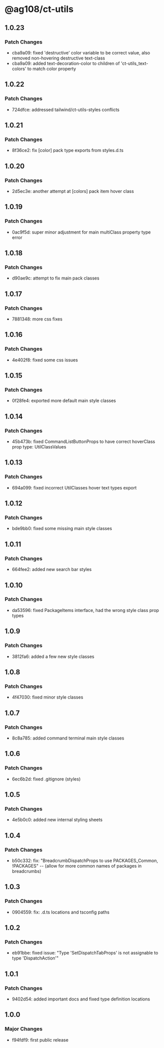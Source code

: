 # @ag108/ct-utils

## 1.0.23

### Patch Changes

- cba9a09: fixed 'destructive' color variable to be correct value, also removed non-hovering destructive text-class
- cba9a09: added text-decoration-color to children of 'ct-utils_text-colors' to match color property

## 1.0.22

### Patch Changes

- 724dfce: addressed tailwind/ct-utils-styles conflicts

## 1.0.21

### Patch Changes

- 8f36ce2: fix [color] pack type exports from styles.d.ts

## 1.0.20

### Patch Changes

- 2d5ec3e: another attempt at [colors] pack item hover class

## 1.0.19

### Patch Changes

- 0ac9f5d: super minor adjustment for main multiClass property type error

## 1.0.18

### Patch Changes

- d90ae9c: attempt to fix main pack classes

## 1.0.17

### Patch Changes

- 7881348: more css fixes

## 1.0.16

### Patch Changes

- 4e402f8: fixed some css issues

## 1.0.15

### Patch Changes

- 0f28fe4: exported more default main style classes

## 1.0.14

### Patch Changes

- 45b473b: fixed CommandListButtonProps to have correct hoverClass prop type: UtilClassValues

## 1.0.13

### Patch Changes

- 694a099: fixed incorrect UtilClasses hover text types export

## 1.0.12

### Patch Changes

- bde9bb0: fixed some missing main style classes

## 1.0.11

### Patch Changes

- 664fee2: added new search bar styles

## 1.0.10

### Patch Changes

- da53596: fixed PackageItems interface, had the wrong style class prop types

## 1.0.9

### Patch Changes

- 3812fa6: added a few new style classes

## 1.0.8

### Patch Changes

- 4f47030: fixed minor style classes

## 1.0.7

### Patch Changes

- 8c8a785: added command terminal main style classes

## 1.0.6

### Patch Changes

- 6ec6b2d: fixed .gitignore (styles)

## 1.0.5

### Patch Changes

- 4e5b0c0: added new internal styling sheets

## 1.0.4

### Patch Changes

- b50c332: fix: "BreadcrumbDispatchProps to use PACKAGES_Common, !PACKAGES" -- (allow for more common names of packages in breadcrumbs)

## 1.0.3

### Patch Changes

- 0904559: fix: .d.ts locations and tsconfig paths

## 1.0.2

### Patch Changes

- eb91bbe: fixed issue: "Type 'SetDispatchTabProps' is not assignable to type 'DispatchAction<Tab>'"

## 1.0.1

### Patch Changes

- 9402d54: added important docs and fixed type definition locations

## 1.0.0

### Major Changes

- f94fdf9: first public release

